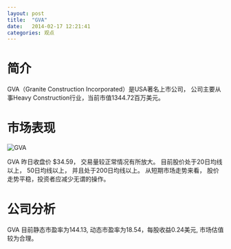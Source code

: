 ```yaml
---
layout: post
title:  "GVA"
date:   2014-02-17 12:21:41
categories: 观点
---
```


# 简介
GVA（Granite Construction Incorporated）是USA著名上市公司，
公司主要从事Heavy Construction行业，当前市值1344.72百万美元。

# 市场表现

![GVA](http://finviz.com/chart.ashx?t=GVA&ty=c&ta=1&p=d&s=l)

GVA 昨日收盘价 $34.59，
交易量较正常情况有所放大。
目前股价处于20日均线以上，
50日均线以上，
并且处于200日均线以上。
从短期市场走势来看，
股价走势平稳，投资者应减少无谓的操作。

# 公司分析
GVA 目前静态市盈率为144.13, 动态市盈率为18.54，每股收益0.24美元,
市场估值较为合理。
